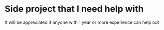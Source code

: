 # Side project that I need help with 

It will be appreciated if anyone with 1 year or more experience can help out
